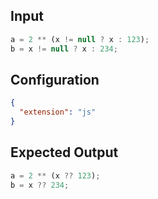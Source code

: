 
## Input
```javascript input
a = 2 ** (x != null ? x : 123);
b = x != null ? x : 234;
```

## Configuration
```json configuration
{
  "extension": "js"
}
```

## Expected Output
```javascript expected output
a = 2 ** (x ?? 123);
b = x ?? 234;
```

